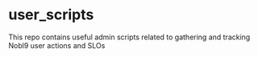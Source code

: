 # user_scripts
This repo contains useful admin scripts related to gathering and tracking Nobl9 user actions and SLOs
